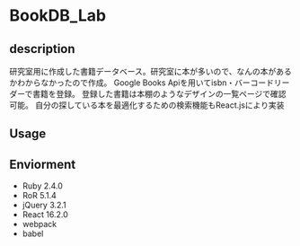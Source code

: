 # BookDB_Lab

## description
研究室用に作成した書籍データベース。研究室に本が多いので、なんの本があるかわからなかったので作成。
Google Books Apiを用いてisbn・バーコードリーダーで書籍を登録。
登録した書籍は本棚のようなデザインの一覧ページで確認可能。
自分の探している本を最適化するための検索機能もReact.jsにより実装

## Usage


## Enviorment
- Ruby 2.4.0
- RoR 5.1.4
- jQuery 3.2.1
- React 16.2.0
- webpack
- babel



